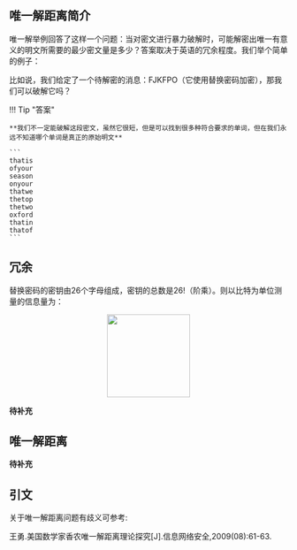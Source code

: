## 唯一解距离简介

唯一解举例回答了这样一个问题：当对密文进行暴力破解时，可能解密出唯一有意义的明文所需要的最少密文量是多少？答案取决于英语的冗余程度。我们举个简单的例子：

比如说，我们给定了一个待解密的消息：FJKFPO（它使用替换密码加密），那我们可以破解它吗？

!!! Tip "答案"

	**我们不一定能破解这段密文，虽然它很短，但是可以找到很多种符合要求的单词，但在我们永远不知道哪个单词是真正的原始明文**

	```
	thatis
	ofyour
	season
	onyour
	thatwe
	thetop
	thetwo
	oxford
	thatin
	thatof
	```

## 冗余

替换密码的密钥由26个字母组成，密钥的总数是26!（阶乘）。则以比特为单位测量的信息量为：

<p style="text-align:center;"><img width="150px" src="../image/UnicityDistance-1.png" /></p>

**待补充**

## 唯一解距离

**待补充**

## 引文

关于唯一解距离问题有歧义可参考:

王勇.美国数学家香农唯一解距离理论探究[J].信息网络安全,2009(08):61-63.
